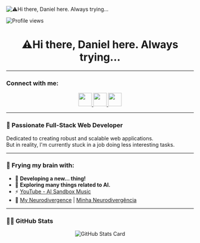 ![⚠️Hi there, Daniel here. Always trying...](https://danielferraz.dev/src/img/github-header-image.png)

![Profile views](https://komarev.com/ghpvc/?username=danielfmm&label=Profile%20views&color=0e75b6&style=flat)

<div id="toc" align="center">
  <h1>⚠️Hi there, Daniel here. Always trying...</h1>
</div>

---

### **Connect with me:**

<p align="center">
  <a href="https://github.com/danielfmm" target="_blank">
    <img src="https://img.shields.io/badge/GitHub-100000?style=for-the-badge&logo=github&logoColor=white" height="36">
  </a>
  <a href="https://www.youtube.com/@@aisandboxmusic" target="_blank">
    <img src="https://img.shields.io/badge/YouTube-FF0000?style=for-the-badge&logo=youtube&logoColor=white" height="36">
  </a>
  <a href="https://www.linkedin.com/in/danielferrazmm/?locale=en_US" target="_blank">
    <img src="https://img.shields.io/badge/LinkedIn-0077B5?style=for-the-badge&logo=linkedin&logoColor=white" height="36">
  </a>
</p>

---

### **🚀 Passionate Full-Stack Web Developer**

Dedicated to creating robust and scalable web applications.  
But in reality, I'm currently stuck in a job doing less interesting tasks.

---

### **🧠 Frying my brain with:**

- 💼 **Developing a new... thing!**
- 🌱 **Exploring many things related to AI.**
- ⚡ [YouTube - AI Sandbox Music](https://www.youtube.com/@aisandboxmusic)
- 📝 [My Neurodivergence](https://danielferraz.dev/my-neurodivergence/) | [Minha Neurodivergência](https://danielferraz.dev/minha-neurodivergencia/)


---

### **🤦‍♂️ GitHub Stats**

<p align="center">
  <img src="https://github-readme-stats.vercel.app/api/?username=danielfmm&theme=neon&cache_seconds=1800&border_radius=5&hide_title=true&show_icons=true&count_private=true" alt="GitHub Stats Card" />
</p>
